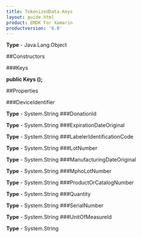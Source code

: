 ```yaml
---
title: TokenizedData.Keys
layout: guide.html
product: EMDK For Xamarin 
productversion: '6.0' 
---
```


    

**Type** - Java.Lang.Object

##Constructors

###Keys

**public Keys ();**


        

##Properties

###DeviceIdentifier

        

**Type** - System.String
###DonationId

        

**Type** - System.String
###ExpirationDateOriginal

        

**Type** - System.String
###LabelerIdentificationCode

        

**Type** - System.String
###LotNumber

        

**Type** - System.String
###ManufacturingDateOriginal

        

**Type** - System.String
###MphoLotNumber

        

**Type** - System.String
###ProductOrCatalogNumber

        

**Type** - System.String
###Quantity

        

**Type** - System.String
###SerialNumber

        

**Type** - System.String
###UnitOfMeasureId

        

**Type** - System.String
